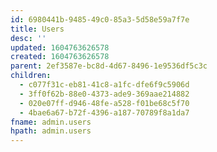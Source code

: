 ```yaml
---
id: 6980441b-9485-49c0-85a3-5d58e59a7f7e
title: Users
desc: ''
updated: 1604763626578
created: 1604763626578
parent: 2ef3587e-bc8d-4d67-8496-1e9536df5c3c
children:
  - c077f31c-eb81-41c8-a1fc-dfe6f9c5906d
  - 3ff0f62b-88e0-4373-ade9-369aae214882
  - 020e07ff-d946-48fe-a528-f01be68c5f70
  - 4bae6a67-b72f-4396-a187-70789f8a1da7
fname: admin.users
hpath: admin.users
---
```



